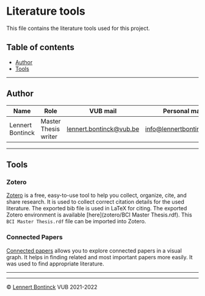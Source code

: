 # Literature tools

This file contains the literature tools used for this project.

## Table of contents

- [Author](#author)
- [Tools](#tools)

<hr>


## Author

| Name             | Role                 | VUB mail                                                  | Personal mail                                               |
| ---------------- | -------------------- | --------------------------------------------------------- | ----------------------------------------------------------- |
| Lennert Bontinck | Master Thesis writer | [lennert.bontinck@vub.be](mailto:lennert.bontinck@vub.be) | [info@lennertbontinck.com](mailto:info@lennertbontinck.com) |

<hr>


## Tools

### Zotero

[Zotero](https://www.zotero.org/) is a free, easy-to-use tool to help you collect, organize, cite, and share research. It is used to collect correct citation details for the used literature. The exported bib file is used in LaTeX for citing. The exported Zotero environment is available [here](zotero/BCI Master Thesis.rdf). This `BCI Master Thesis.rdf` file can be imported into Zotero. 



### Connected Papers

[Connected papers](https://www.connectedpapers.com/) allows you to explore connected papers in a visual graph. It helps in finding related and most important papers more easily. It was used to find appropriate literature.

* * *
* * *
© [Lennert Bontinck](https://www.lennertbontinck.com/) VUB 2021-2022